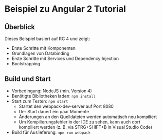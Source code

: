 # Beispiel zu Angular 2 Tutorial

## Überblick

Dieses Beispiel basiert auf RC 4 und zeigt:

- Erste Schritte mit Komponenten
- Grundlagen von Databinding
- Erste Schritte mit Services und Dependency Injection
- Bootstrapping

## Build und Start

- Vorbedingung: NodeJS (min. Version 4)
- Benötigte Bibliotheken laden: ``npm install``
- Start zum Testen: ``npm start`` 
  - Startet den webpack-dev-server auf Port 8080
  - Der Start dauert ein paar Momente
  - Änderungen an den Quelldateien werden automatisch neu kompiliert
  - Um Kompilierungsfehler in der IDE zu sehen, kann auch dort kompiliert werden
    (z. B. via STRG+SHIFT+B in Visual Studio Code)
- Build für Auslieferung: ``npm run webpack``
 